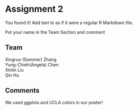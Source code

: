 # Assignment 2

You found it!  Add text to as if it were a regular R Markdown file.

Put your name in the Team Section and comment

## Team
Xingruo (Summer) Zhang  
Yung-Chieh(Angela) Chen  
Xinlin Liu  
Qin Hu

## Comments
We used ggplots and UCLA colors in our poster!
